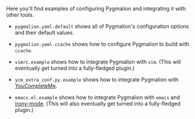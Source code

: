 Here you'll find examples of configuring Pygmalion and integrating it with other
tools.

* `pygmalion.yaml.default` shows all of Pygmalion's configuration options and
  their default values.

* `pygmalion.yaml.ccache` shows how to configure Pygmalion to build with `ccache`.

* `vimrc.example` shows how to integrate Pygmalion with `vim`. (This will
  eventually get turned into a fully-fledged plugin.)

* `ycm_extra_conf.py.example` shows how to integrate Pygmalion with
  [YouCompleteMe](https://github.com/Valloric/YouCompleteMe).

* `emacs.el.example` shows how to integrate Pygmalion with `emacs` and
  [irony-mode](https://github.com/Sarcasm/irony-mode). (This will
  also eventually get turned into a fully-fledged plugin.)
